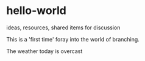 # hello-world
ideas, resources, shared items for discussion

This is a 'first time' foray into the world of branching.

The weather today is overcast

